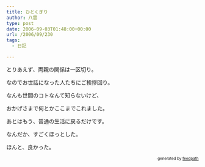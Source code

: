 ```yaml
---
title: ひとくぎり
author: 八雲
type: post
date: 2006-09-03T01:48:00+00:00
url: /2006/09/230
tags:
  - 日記

---
```

とりあえず、両親の関係は一区切り。
  
なのでお世話になった人たちにご挨拶回り。

なんも世間のコトなんて知らないけど、
  
おかげさまで何とかここまでこれました。

あとはもう、普通の生活に戻るだけです。
  
なんだか、すごくほっとした。
  
ほんと、良かった。<!--
feedpath info start
-->

<div style="text-align: right; font-size: 10px;">
  &nbsp;&nbsp;<span>generated by <a href="http://feedpath.jp">feedpath</a></span>
</div>

<!--
feedpath info end
-->
